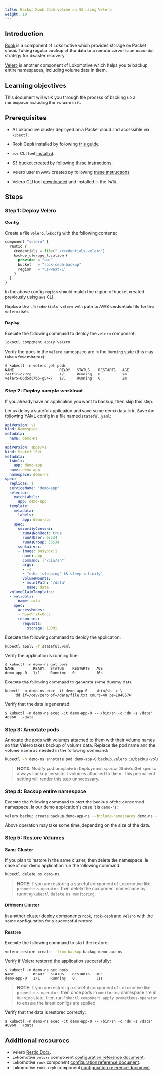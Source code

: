 ```yaml
---
title: Backup Rook Ceph volume on S3 using Velero
weight: 10
---
```


## Introduction

[Rook](https://rook.io/) is a component of Lokomotive which provides storage on Packet cloud. Taking
regular backup of the data to a remote server is an essential strategy for disaster recovery.

[Velero](https://velero.io/) is another component of Lokomotive which helps you to backup entire
namespaces, including volume data in them.

## Learning objectives

This document will walk you through the process of backing up a namespace including the volume in
it.

## Prerequisites

- A Lokomotive cluster deployed on a Packet cloud and accessible via `kubectl`.

- Rook Ceph installed by following [this guide](./rook-ceph-storage.md).

- `aws` CLI tool [installed](https://docs.aws.amazon.com/cli/latest/userguide/install-cliv2.html).

- S3 bucket created by following [these
  instructions](https://github.com/vmware-tanzu/velero-plugin-for-aws/blob/8d31a11/README.md#create-s3-bucket).

- Velero user in AWS created by following [these
  instructions](https://github.com/vmware-tanzu/velero-plugin-for-aws/blob/8d31a11/README.md#option-1-set-permissions-with-an-iam-user).

- Velero CLI tool [downloaded](https://github.com/vmware-tanzu/velero/releases/tag/v1.4.2) and
  installed in the `PATH`.

## Steps

### Step 1: Deploy Velero

#### Config

Create a file `velero.lokocfg` with the following contents:

```tf
component "velero" {
  restic {
    credentials = file("./credentials-velero")
    backup_storage_location {
      provider = "aws"
      bucket   = "rook-ceph-backup"
      region   = "us-west-1"
    }
  }
}
```

In the above config `region` should match the region of bucket created previously using `aws` CLI.

Replace the `./credentials-velero` with path to AWS credentials file for the `velero` user.

#### Deploy

Execute the following command to deploy the `velero` component:

```bash
lokoctl component apply velero
```

Verify the pods in the `velero` namespace are in the `Running` state (this may take a few minutes):

```console
$ kubectl -n velero get pods
NAME                     READY   STATUS    RESTARTS   AGE
restic-c27rq             1/1     Running   0          2m
velero-66d5d67b5-g54x7   1/1     Running   0          2m
```

### Step 2: Deploy sample workload

If you already have an application you want to backup, then skip this step.

Let us deloy a stateful application and save some demo data in it. Save the following YAML config in
a file named `stateful.yaml`:

```yaml
apiVersion: v1
kind: Namespace
metadata:
  name: demo-ns
---
apiVersion: apps/v1
kind: StatefulSet
metadata:
  labels:
    app: demo-app
  name: demo-app
  namespace: demo-ns
spec:
  replicas: 1
  serviceName: "demo-app"
  selector:
    matchLabels:
      app: demo-app
  template:
    metadata:
      labels:
        app: demo-app
    spec:
      securityContext:
        runAsNonRoot: true
        runAsUser: 65534
        runAsGroup: 65534
      containers:
      - image: busybox:1
        name: app
        command: ["/bin/sh"]
        args:
        - -c
        - "echo 'sleeping' && sleep infinity"
        volumeMounts:
        - mountPath: "/data"
          name: data
  volumeClaimTemplates:
  - metadata:
      name: data
    spec:
      accessModes:
      - ReadWriteOnce
      resources:
        requests:
          storage: 100Mi
```

Execute the following command to deploy the application:

```bash
kubectl apply -f stateful.yaml
```

Verify the application is running fine:

```console
$ kubectl -n demo-ns get pods
NAME         READY   STATUS    RESTARTS   AGE
demo-app-0   1/1     Running   0          16s
```

Execute the following command to generate some dummy data:

```console
kubectl -n demo-ns exec -it demo-app-0 -- /bin/sh -c \
    'dd if=/dev/zero of=/data/file.txt count=40 bs=1048576'
```

Verify that the data is generated:

```console
$ kubectl -n demo-ns exec -it demo-app-0 -- /bin/sh -c 'du -s /data'
40960   /data
```

### Step 3: Annotate pods

Annotate the pods with volumes attached to them with their volume names so that Velero takes backup
of volume data. Replace the pod name and the volume name as needed in the following command:

```bash
kubectl -n demo-ns annotate pod demo-app-0 backup.velero.io/backup-volumes=data
```

> **NOTE**: Modify pod template in Deployment `spec` or StatefulSet `spec` to always backup
> persistent volumes attached to them. This permanent setting will render this step unnecessary.

### Step 4: Backup entire namespace

Execute the following command to start the backup of the concerned namespace. In our demo
application's case it is `demo-ns`:

```bash
velero backup create backup-demo-app-ns --include-namespaces demo-ns --wait
```

Above operation may take some time, depending on the size of the data.

### Step 5: Restore Volumes

#### Same Cluster

If you plan to restore in the same cluster, then delete the namespace. In case of our demo
application run the following command:

```bash
kubectl delete ns demo-ns
```

> **NOTE**: If you are restoring a stateful component of Lokomotive like `prometheus-operator`, then
> delete the component namespace by running `kubectl delete ns monitoring`.

#### Different Cluster

In another cluster deploy components `rook`, `rook-ceph` and `velero` with the same configuration
for a successful restore.

#### Restore

Execute the following command to start the restore:

```bash
velero restore create --from-backup backup-demo-app-ns
```

Verify if Velero restored the application successfully:

```console
$ kubectl -n demo-ns get pods
NAME         READY   STATUS    RESTARTS   AGE
demo-app-0   1/1     Running   0          51s
```

> **NOTE**: If you are restoring a stateful component of Lokomotive like `prometheus-operator`, then
> once pods in `monitoring` namespace are in `Running` state, then run `lokoctl component apply
> prometheus-operator` to ensure the latest configs are applied.

Verify that the data is restored correctly:

```console
$ kubectl -n demo-ns exec -it demo-app-0 -- /bin/sh -c 'du -s /data'
40960   /data
```

## Additional resources

- Velero [Restic Docs](https://velero.io/docs/v1.4/restic/).
- Lokomotive `velero` component [configuration reference
  document](../configuration-reference/components/velero.md).
- Lokomotive `rook` component [configuration reference
  document](../configuration-reference/components/rook.md).
- Lokomotive `rook-ceph` component [configuration reference
  document](../configuration-reference/components/rook-ceph.md).

